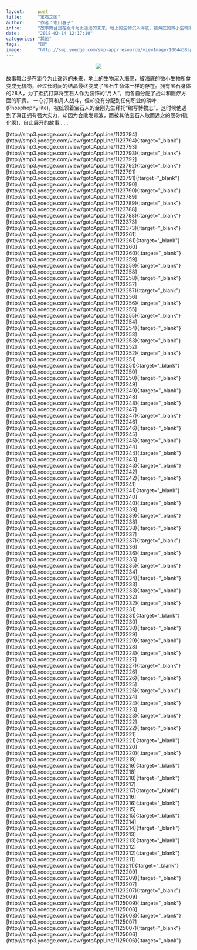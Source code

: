 ```yaml
---
layout:     post
title:      "宝石之国"
author:     "作者：市川春子"
intro:      "故事舞台是在距今为止遥远的未来，地上的生物沉入海底，被海底的微小生物所食变成无机物，经过长时间的结晶最终变成了宝石生命体一样的存在。拥有宝石身体的28人，为了抵抗打算将宝石人作为装饰的“月人”，而各自分配了战斗和医疗方面的职责。 一心打算和月人战斗，但却没有分配到任何职业的磷叶(Phosphophyllite)，被统领着宝石人的金刚先生拜托“编写博物志”。这时候他遇到了真正拥有强大实力，却因为会散发毒液，而被其他宝石人敬而远之的辰砂(硫化汞)，自此展开的故事……"
date:       "2018-02-14 12:17:10"
categories: "其他"
tags:       "国"
image:      "http://smp.yoedge.com/smp-app/resource/viewImage/1004438appline.png"
---
```

<div style="text-align: center">
<p><img src="http://smp.yoedge.com/smp-app/resource/viewImage/1004438appline.png"/></p>
</div>
<p class="post-meta">
<span>故事舞台是在距今为止遥远的未来，地上的生物沉入海底，被海底的微小生物所食变成无机物，经过长时间的结晶最终变成了宝石生命体一样的存在。拥有宝石身体的28人，为了抵抗打算将宝石人作为装饰的“月人”，而各自分配了战斗和医疗方面的职责。 一心打算和月人战斗，但却没有分配到任何职业的磷叶(Phosphophyllite)，被统领着宝石人的金刚先生拜托“编写博物志”。这时候他遇到了真正拥有强大实力，却因为会散发毒液，而被其他宝石人敬而远之的辰砂(硫化汞)，自此展开的故事……</span>
</p>
[http://smp3.yoedge.com/view/gotoAppLine/1123794](http://smp3.yoedge.com/view/gotoAppLine/1123794){:target="_blank"}
[http://smp3.yoedge.com/view/gotoAppLine/1123793](http://smp3.yoedge.com/view/gotoAppLine/1123793){:target="_blank"}
[http://smp3.yoedge.com/view/gotoAppLine/1123792](http://smp3.yoedge.com/view/gotoAppLine/1123792){:target="_blank"}
[http://smp3.yoedge.com/view/gotoAppLine/1123791](http://smp3.yoedge.com/view/gotoAppLine/1123791){:target="_blank"}
[http://smp3.yoedge.com/view/gotoAppLine/1123790](http://smp3.yoedge.com/view/gotoAppLine/1123790){:target="_blank"}
[http://smp3.yoedge.com/view/gotoAppLine/1123789](http://smp3.yoedge.com/view/gotoAppLine/1123789){:target="_blank"}
[http://smp3.yoedge.com/view/gotoAppLine/1123788](http://smp3.yoedge.com/view/gotoAppLine/1123788){:target="_blank"}
[http://smp3.yoedge.com/view/gotoAppLine/1123373](http://smp3.yoedge.com/view/gotoAppLine/1123373){:target="_blank"}
[http://smp3.yoedge.com/view/gotoAppLine/1123261](http://smp3.yoedge.com/view/gotoAppLine/1123261){:target="_blank"}
[http://smp3.yoedge.com/view/gotoAppLine/1123260](http://smp3.yoedge.com/view/gotoAppLine/1123260){:target="_blank"}
[http://smp3.yoedge.com/view/gotoAppLine/1123259](http://smp3.yoedge.com/view/gotoAppLine/1123259){:target="_blank"}
[http://smp3.yoedge.com/view/gotoAppLine/1123258](http://smp3.yoedge.com/view/gotoAppLine/1123258){:target="_blank"}
[http://smp3.yoedge.com/view/gotoAppLine/1123257](http://smp3.yoedge.com/view/gotoAppLine/1123257){:target="_blank"}
[http://smp3.yoedge.com/view/gotoAppLine/1123256](http://smp3.yoedge.com/view/gotoAppLine/1123256){:target="_blank"}
[http://smp3.yoedge.com/view/gotoAppLine/1123255](http://smp3.yoedge.com/view/gotoAppLine/1123255){:target="_blank"}
[http://smp3.yoedge.com/view/gotoAppLine/1123254](http://smp3.yoedge.com/view/gotoAppLine/1123254){:target="_blank"}
[http://smp3.yoedge.com/view/gotoAppLine/1123253](http://smp3.yoedge.com/view/gotoAppLine/1123253){:target="_blank"}
[http://smp3.yoedge.com/view/gotoAppLine/1123252](http://smp3.yoedge.com/view/gotoAppLine/1123252){:target="_blank"}
[http://smp3.yoedge.com/view/gotoAppLine/1123251](http://smp3.yoedge.com/view/gotoAppLine/1123251){:target="_blank"}
[http://smp3.yoedge.com/view/gotoAppLine/1123250](http://smp3.yoedge.com/view/gotoAppLine/1123250){:target="_blank"}
[http://smp3.yoedge.com/view/gotoAppLine/1123249](http://smp3.yoedge.com/view/gotoAppLine/1123249){:target="_blank"}
[http://smp3.yoedge.com/view/gotoAppLine/1123248](http://smp3.yoedge.com/view/gotoAppLine/1123248){:target="_blank"}
[http://smp3.yoedge.com/view/gotoAppLine/1123247](http://smp3.yoedge.com/view/gotoAppLine/1123247){:target="_blank"}
[http://smp3.yoedge.com/view/gotoAppLine/1123246](http://smp3.yoedge.com/view/gotoAppLine/1123246){:target="_blank"}
[http://smp3.yoedge.com/view/gotoAppLine/1123245](http://smp3.yoedge.com/view/gotoAppLine/1123245){:target="_blank"}
[http://smp3.yoedge.com/view/gotoAppLine/1123244](http://smp3.yoedge.com/view/gotoAppLine/1123244){:target="_blank"}
[http://smp3.yoedge.com/view/gotoAppLine/1123243](http://smp3.yoedge.com/view/gotoAppLine/1123243){:target="_blank"}
[http://smp3.yoedge.com/view/gotoAppLine/1123242](http://smp3.yoedge.com/view/gotoAppLine/1123242){:target="_blank"}
[http://smp3.yoedge.com/view/gotoAppLine/1123241](http://smp3.yoedge.com/view/gotoAppLine/1123241){:target="_blank"}
[http://smp3.yoedge.com/view/gotoAppLine/1123240](http://smp3.yoedge.com/view/gotoAppLine/1123240){:target="_blank"}
[http://smp3.yoedge.com/view/gotoAppLine/1123239](http://smp3.yoedge.com/view/gotoAppLine/1123239){:target="_blank"}
[http://smp3.yoedge.com/view/gotoAppLine/1123238](http://smp3.yoedge.com/view/gotoAppLine/1123238){:target="_blank"}
[http://smp3.yoedge.com/view/gotoAppLine/1123237](http://smp3.yoedge.com/view/gotoAppLine/1123237){:target="_blank"}
[http://smp3.yoedge.com/view/gotoAppLine/1123236](http://smp3.yoedge.com/view/gotoAppLine/1123236){:target="_blank"}
[http://smp3.yoedge.com/view/gotoAppLine/1123235](http://smp3.yoedge.com/view/gotoAppLine/1123235){:target="_blank"}
[http://smp3.yoedge.com/view/gotoAppLine/1123234](http://smp3.yoedge.com/view/gotoAppLine/1123234){:target="_blank"}
[http://smp3.yoedge.com/view/gotoAppLine/1123233](http://smp3.yoedge.com/view/gotoAppLine/1123233){:target="_blank"}
[http://smp3.yoedge.com/view/gotoAppLine/1123232](http://smp3.yoedge.com/view/gotoAppLine/1123232){:target="_blank"}
[http://smp3.yoedge.com/view/gotoAppLine/1123231](http://smp3.yoedge.com/view/gotoAppLine/1123231){:target="_blank"}
[http://smp3.yoedge.com/view/gotoAppLine/1123230](http://smp3.yoedge.com/view/gotoAppLine/1123230){:target="_blank"}
[http://smp3.yoedge.com/view/gotoAppLine/1123229](http://smp3.yoedge.com/view/gotoAppLine/1123229){:target="_blank"}
[http://smp3.yoedge.com/view/gotoAppLine/1123228](http://smp3.yoedge.com/view/gotoAppLine/1123228){:target="_blank"}
[http://smp3.yoedge.com/view/gotoAppLine/1123227](http://smp3.yoedge.com/view/gotoAppLine/1123227){:target="_blank"}
[http://smp3.yoedge.com/view/gotoAppLine/1123226](http://smp3.yoedge.com/view/gotoAppLine/1123226){:target="_blank"}
[http://smp3.yoedge.com/view/gotoAppLine/1123225](http://smp3.yoedge.com/view/gotoAppLine/1123225){:target="_blank"}
[http://smp3.yoedge.com/view/gotoAppLine/1123224](http://smp3.yoedge.com/view/gotoAppLine/1123224){:target="_blank"}
[http://smp3.yoedge.com/view/gotoAppLine/1123223](http://smp3.yoedge.com/view/gotoAppLine/1123223){:target="_blank"}
[http://smp3.yoedge.com/view/gotoAppLine/1123222](http://smp3.yoedge.com/view/gotoAppLine/1123222){:target="_blank"}
[http://smp3.yoedge.com/view/gotoAppLine/1123221](http://smp3.yoedge.com/view/gotoAppLine/1123221){:target="_blank"}
[http://smp3.yoedge.com/view/gotoAppLine/1123220](http://smp3.yoedge.com/view/gotoAppLine/1123220){:target="_blank"}
[http://smp3.yoedge.com/view/gotoAppLine/1123219](http://smp3.yoedge.com/view/gotoAppLine/1123219){:target="_blank"}
[http://smp3.yoedge.com/view/gotoAppLine/1123218](http://smp3.yoedge.com/view/gotoAppLine/1123218){:target="_blank"}
[http://smp3.yoedge.com/view/gotoAppLine/1123217](http://smp3.yoedge.com/view/gotoAppLine/1123217){:target="_blank"}
[http://smp3.yoedge.com/view/gotoAppLine/1123216](http://smp3.yoedge.com/view/gotoAppLine/1123216){:target="_blank"}
[http://smp3.yoedge.com/view/gotoAppLine/1123215](http://smp3.yoedge.com/view/gotoAppLine/1123215){:target="_blank"}
[http://smp3.yoedge.com/view/gotoAppLine/1123214](http://smp3.yoedge.com/view/gotoAppLine/1123214){:target="_blank"}
[http://smp3.yoedge.com/view/gotoAppLine/1123213](http://smp3.yoedge.com/view/gotoAppLine/1123213){:target="_blank"}
[http://smp3.yoedge.com/view/gotoAppLine/1123212](http://smp3.yoedge.com/view/gotoAppLine/1123212){:target="_blank"}
[http://smp3.yoedge.com/view/gotoAppLine/1123211](http://smp3.yoedge.com/view/gotoAppLine/1123211){:target="_blank"}
[http://smp3.yoedge.com/view/gotoAppLine/1123209](http://smp3.yoedge.com/view/gotoAppLine/1123209){:target="_blank"}
[http://smp3.yoedge.com/view/gotoAppLine/1123207](http://smp3.yoedge.com/view/gotoAppLine/1123207){:target="_blank"}
[http://smp3.yoedge.com/view/gotoAppLine/1125009](http://smp3.yoedge.com/view/gotoAppLine/1125009){:target="_blank"}
[http://smp3.yoedge.com/view/gotoAppLine/1125008](http://smp3.yoedge.com/view/gotoAppLine/1125008){:target="_blank"}
[http://smp3.yoedge.com/view/gotoAppLine/1125007](http://smp3.yoedge.com/view/gotoAppLine/1125007){:target="_blank"}
[http://smp3.yoedge.com/view/gotoAppLine/1125006](http://smp3.yoedge.com/view/gotoAppLine/1125006){:target="_blank"}


